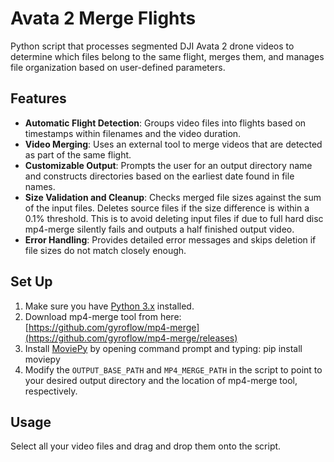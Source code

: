 # Avata 2 Merge Flights
Python script that processes segmented DJI Avata 2 drone videos to determine which files belong to the same flight, merges them, and manages file organization based on user-defined parameters.

## Features

- **Automatic Flight Detection**: Groups video files into flights based on timestamps within filenames and the video duration.
- **Video Merging**: Uses an external tool to merge videos that are detected as part of the same flight.
- **Customizable Output**: Prompts the user for an output directory name and constructs directories based on the earliest date found in file names.
- **Size Validation and Cleanup**: Checks merged file sizes against the sum of the input files. Deletes source files if the size difference is within a 0.1% threshold. This is to avoid deleting input files if due to full hard disc mp4-merge silently fails and outputs a half finished output video.
- **Error Handling**: Provides detailed error messages and skips deletion if file sizes do not match closely enough.

## Set Up

1. Make sure you have [Python 3.x](https://www.python.org/downloads/windows/) installed. 
2. Download mp4-merge tool from here: [https://github.com/gyroflow/mp4-merge](https://github.com/gyroflow/mp4-merge/releases)
3. Install [MoviePy](https://zulko.github.io/moviepy/) by opening command prompt and typing: pip install moviepy
4. Modify the `OUTPUT_BASE_PATH` and `MP4_MERGE_PATH` in the script to point to your desired output directory and the location of mp4-merge tool, respectively.

## Usage

Select all your video files and drag and drop them onto the script.
